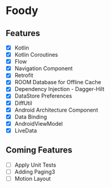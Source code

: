 # Foody

## Features
- [x] Kotlin
- [x] Kotlin Coroutines
- [x] Flow
- [x] Navigation Component
- [x] Retrofit
- [x] ROOM Database for Offline Cache
- [x] Dependency Injection - Dagger-Hilt
- [x] DataStore Preferences
- [x] DiffUtil
- [x] Android Architecture Component
- [x] Data Binding
- [x] AndroidViewModel
- [x] LiveData

## Coming Features
- [ ] Apply Unit Tests
- [ ] Adding Paging3
- [ ] Motion Layout
